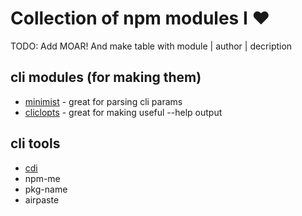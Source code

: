 # Collection of npm modules I :heart:

TODO: Add MOAR! And make table with module | author | decription

## cli modules (for making them)

* [minimist](https://github.com/substack/minimist) - great for parsing cli params
* [cliclopts](https://github.com/finnp/cliclopts)  - great for making useful --help output

## cli tools

* [cdi]()
* npm-me
* pkg-name
* airpaste
